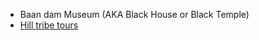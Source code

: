 - Baan dam Museum (AKA Black House or Black Temple)
- [Hill tribe tours](https://www.thailandhilltribeholidays.com/)